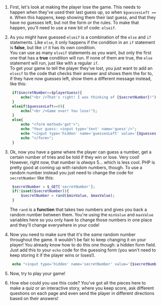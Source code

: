 1. First, let's look at making the player lose the game. This needs to happen when they've used their last guess up, so when `$guessesLeft == 0`. When this happens, keep showing them their last guess, and that they have no guesses left, but not the form or the rules. To make that happen, you'll need to use a new bit of code: `elseif`.

2. As you might have guessed `elseif` is a combination of the `else` and `if` statements. Like `else`, it only happens if the condition in an `if` statement is **false**, but like `if` it has its own condition.  
   You can use as many `elseif` statements as you want, but only the first one that has a **true** condition will run. If none of them are true, the `else` statement will run, just like with a regular `if`.  
   To get your game to tell the player they've lost, you just want to add an `elseif` to the code that checks their answer and shows them the for to, if they have now guesses left, show them a different message instead, like this:

   ```php
    if($secretNumber==$playerGuess){
        echo("<br />That's right! I was thinking of {$secretNumber}!");
    }
    elseif($guessesLeft==0){
        echo("<br />Game over! You lose!");
    }
    else{
        echo "<form method='get'>";
        echo "Your guess: <input type='text' name='guess'/>";
        echo "<input type='hidden' name='guessesLeft' value='{$guessesLeft}'/>";
        echo "</form>";   
    }
   ```

3. Ok, now you have a game where the player can guess a number, get a certain number of tries and be told if they win or lose. Very cool! However, right now, that number is _always_ 5... which is less cool. PHP is pretty good at coming up with random numbers, though. To use a random number instead you just need to change the code for `secretNumber` like this:

   ```php
    $secretNumber = $_GET['secretNumber'];
    if(!isset($secretNumber)){
        $secretNumber = rand($minValue, $maxValue);
    }
   ```

   The `rand` is a **function** that takes two numbers and gives you back a random number between them. You're using the `minValue` and `maxValue` variables here so you only have to change those numbers in one place and they'll change everywhere in your code!

4. Now you need to make sure that it's the _same_ random number throughout the game. It wouldn't be fair to keep changing it on your player! You already know how to do this one though: a hidden form field. Just add this to your `echo` code for the guessing form \(you won't need to keep storing it if the player wins or loses!\).

   ```php
    echo "<input type='hidden' name='secretNumber' value='{$secretNumber}'/>";
   ```

5. Now, try to play your game!

6. How else could you use this code? You've got all the pieces here to make a quiz or an interactive story, where you keep score, ask different questions on each page and even send the player in different directions based on their answers!



